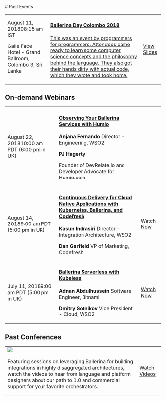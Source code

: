 <script src="/js/events.js"></script>
<link rel="stylesheet" href="/css/events-page.css"></link>
# Past Events

<table class="cEventTable cOtherEventsList">
<tr>
    <td class="cEventDateContainer"  style="border:none;"><span class="cEventDate">August 11, 2018</span>08:15 am IST
      <p class="cEventLocation"  style="border:none;">Galle Face Hotel - Grand Ballroom, Colombo 3, Sri Lanka</p>
    </td>
    <td class="cEventDetail"  style="border:none;"><a target="_blank" href="/learn/events/ballerina-day-colombo-2018/">
    <h4>Ballerina Day Colombo 2018</h4>
    <p>This was an event by programmers for programmers. Attendees came ready to learn some computer science concepts and the philosophy behind the language. They also got their hands dirty with actual code, which they wrote and took home.</p>
    </a>
    </td>
    <td class="cEventURL"  style="border:none;">
    <a class="cEventRegistration" href="/learn/events/ballerina-day-colombo-2018/">View Slides</a>
    </td>
</tr>
</table>

## On-demand Webinars

<table class="cEventTable cWebinarList">
<tr>
    <td class="cEventDateContainer"><span class="cEventDate">August 22, 2018</span>10:00 am PDT (6:00 pm in UK)</td>
    <td class="cEventDetail"><a target="_blank" href="/learn/events/webinars/observing-your-ballerina-services-with-humio/"><h4>Observing Your Ballerina Services with Humio</h4></a>
    <p>
    <b>Anjana Fernando</b> Director - Engineering, WSO2</p>
    <p>
    <b>PJ Hagerty</b></p>
    <p>Founder of DevRelate.io and Developer Advocate for Humio.com</p>
    </td>
    <td class="cEventURL"></td>
</tr>
<tr>
    <td class="cEventDateContainer"><span class="cEventDate">August 14, 2018</span>9:00 am PDT (5:00 pm in UK)</td>
    <td class="cEventDetail"><a target="_blank" href="/learn/events/webinars/continuous-delivery-for-cloud-native-applications-with-kubernetes-ballerina-and-codefresh/"><h4>Continuous Delivery for Cloud Native Applications with Kubernetes, Ballerina, and Codefresh</h4></a>
    <p>
    <b>Kasun Indrasiri</b> Director – Integration Architecture, WSO2</p>
    <p>
    <b>Dan Garfield</b> VP of Marketing, Codefresh</p>
    </td>
    <td class="cEventURL"><a class="cEventRegistration" href="/learn/events/webinars/continuous-delivery-for-cloud-native-applications-with-kubernetes-ballerina-and-codefresh/">Watch Now</a></td>
</tr>
<tr>
    <td class="cEventDateContainer"><span class="cEventDate">July 11, 2018</span>9:00 am PDT (5:00 pm in UK)</td>
    <td class="cEventDetail"><a target="_blank" href="/learn/events/webinars/ballerina-serverless-with-kubeless/"><h4>Ballerina Serverless with Kubeless</h4></a>
    <p>
    <b>Adnan Abdulhussein</b> Software Engineer, Bitnami</p>
    <p>
    <b>Dmitry Sotnikov</b> Vice President - Cloud, WSO2</p>
    </td>
    <td class="cEventURL"><a class="cEventRegistration" href="/learn/events/webinars/ballerina-serverless-with-kubeless/">Watch Now</a></td>
</tr>

</table>


## Past Conferences

<table class="cEventTable cConferencesList">
    <tr>
      <td class="cEventDetail c2col" colspan="2">
        <img class="cEventLogo" src="https://con.ballerina.io/wp-content/themes/ballerinacon/images/bcon-logo.png" style="padding-bottom:5px !important;"/>
        <p>Featuring sessions on leveraging Ballerina for building integrations in highly disaggregated architectures, watch the videos to hear from language and platform designers about our path to 1.0 and commercial support for your favorite orchestrators.</p>
      </td>
        <td class="cEventURL c2col" colspan="2"><a class="cEventRegistration" href="https://con.ballerina.io/#Agenda" target="_blank">Watch Videos</a></td>
    </tr>
    <!-- <tr>
        <td class="cEventDateContainer"><span class="cEventDate">June 26 - 29, 2018</span>
        <p class="cEventLocation">New York Marriott Marquis</p>
        </td>
        <td class="cEventDetail"><a target="_blank" href="https://qconnewyork.com/ny2018/presentation/ballerina-cloud-native-programming-language"><h4>QCon NY</h4></a>
        <h4>Ballerina - Cloud Native Programming Language</h4>
        <p>Speaker: Sameera Jayasoma</p>
        </td>
        <td class="cEventURL"><a class="cEventRegistration" href="https://qconnewyork.com/ny2018/presentation/ballerina-cloud-native-programming-language" target="_blank">More Info</a></td>
    </tr> -->

</table>
